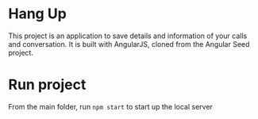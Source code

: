 # Hang Up

This project is an application to save details and information of your calls and conversation.
It is built with AngularJS, cloned from the Angular Seed project.


# Run project

From the main folder, run `npm start` to start up the local server
